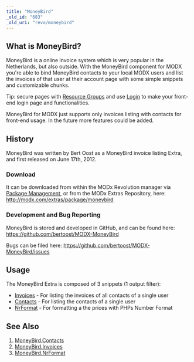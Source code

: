 ```yaml
---
title: "MoneyBird"
_old_id: "683"
_old_uri: "revo/moneybird"
---
```


## What is MoneyBird?

MoneyBird is a online invoice system which is very popular in the Netherlands, but also outside. With the MoneyBird component for MODX you're able to bind MoneyBird contacts to your local MODX users and list the invoices of that user at their account page with some simple snippets and customizable chunks.

Tip: secure pages with [Resource Groups](administering-your-site/security/resource-groups "Resource Groups") and use [Login](/extras/revo/login "Login") to make your front-end login page and functionalities.

MoneyBird for MODX just supports only invoices listing with contacts for front-end usage. 
In the future more features could be added.

## History

MoneyBird was written by Bert Oost as a MoneyBird invoice listing Extra, and first released on June 17th, 2012.

### Download

It can be downloaded from within the MODx Revolution manager via [Package Management](developing-in-modx/advanced-development/package-management "Package Management"), or from the MODx Extras Repository, here: <http://modx.com/extras/package/moneybird>

### Development and Bug Reporting

MoneyBird is stored and developed in GitHub, and can be found here: <https://github.com/bertoost/MODX-MoneyBird>

Bugs can be filed here: <https://github.com/bertoost/MODX-MoneyBird/issues>

## Usage

The MoneyBird Extra is composed of 3 snippets (1 output filter):

- [Invoices](/extras/revo/moneybird/moneybird.invoices "MoneyBird.Invoices") - For listing the invoices of all contacts of a single user
- [Contacts](/extras/revo/moneybird/moneybird.contacts "MoneyBird.Contacts") - For listing the contacts of a single user
- [NrFormat](/extras/revo/moneybird/moneybird.nrformat "MoneyBird.NrFormat") - For formatting a the prices with PHPs Number Format

## See Also

1. [MoneyBird.Contacts](/extras/revo/moneybird/moneybird.contacts)
2. [MoneyBird.Invoices](/extras/revo/moneybird/moneybird.invoices)
3. [MoneyBird.NrFormat](/extras/revo/moneybird/moneybird.nrformat)